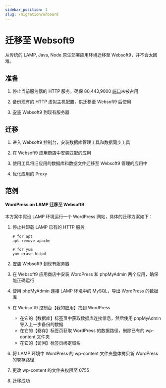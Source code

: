 ```yaml
---
sidebar_position: 1
slug: /migration/onboard
---
```


# 迁移至 Websoft9

从传统的 LAMP, Java, Node 原生部署应用环境迁移至 Websoft9，并不会太困难。  

## 准备

1. 停止当前服务器的 HTTP 服务，确保 80,443,9000 [端口](../admin/parameter)未被占用

2. 备份现有的 HTTP 虚拟主机配置，供迁移至 Websoft9 后使用

3. [安装](../install) Websoft9 到现有服务器

## 迁移

1. 进入 Websoft9 控制台，安装数据库管理工具和数据同步工具

2. 在 Websoft9 应用商店中安装匹配的应用

3. 使用工具将旧应用的数据库和数据文件迁移至 Websoft9 管理的应用中

4. 优化应用的 Proxy 

## 范例

#### WordPress on LAMP 迁移至 Websoft9

本方案中假设 LAMP 环境运行一个 WordPress 网站，具体的迁移方案如下：

1. 停止并卸载 LAMP 已有的 HTTP 服务
   ```
   # for apt
   apt remove apache
   
   # for yum
   yum erase httpd
   ```

2. [安装](../install) Websoft9 到现有服务器

3. 在 Websoft9 应用商店中安装 WordPress 和 phpMyAdmin 两个应用，确保能正确运行

4. 使用 phpMyAdmin 连接 LAMP 环境中的 MySQL，导出 WordPress 的数据库

5. 在 Websoft9 控制台【我的应用】找到 WordPress

   - 在它的【数据库】标签页中获取数据库连接信息，然后使用 phpMyAdmin 导入上一步备份的数据
   - 在它的【卷存】标签页获取 WordPress 的数据路径，删除已有的 wp-content 文件夹
   - 在它的【访问】标签页绑定域名

6. 将 LAMP 环境中 WordPress 的 wp-content 文件夹整体拷贝新 WordPress 的卷存路径

7. 更改 wp-content 的文件夹权限至 0755

8. 迁移成功



